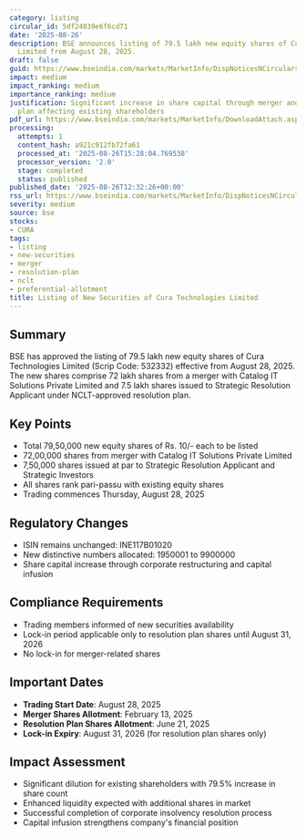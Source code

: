 ```yaml
---
category: listing
circular_id: 5df24839e6f6cd71
date: '2025-08-26'
description: BSE announces listing of 79.5 lakh new equity shares of Cura Technologies
  Limited from August 28, 2025.
draft: false
guid: https://www.bseindia.com/markets/MarketInfo/DispNoticesNCirculars.aspx?Noticeid={DC11561A-5FBA-4476-A287-54DD0B5F1CA7}&noticeno=20250826-35&dt=08/26/2025&icount=35&totcount=56&flag=0
impact: medium
impact_ranking: medium
importance_ranking: medium
justification: Significant increase in share capital through merger and resolution
  plan affecting existing shareholders
pdf_url: https://www.bseindia.com/markets/MarketInfo/DownloadAttach.aspx?id=20250826-35&attachedId=
processing:
  attempts: 1
  content_hash: a921c912fb72fa61
  processed_at: '2025-08-26T15:28:04.769538'
  processor_version: '2.0'
  stage: completed
  status: published
published_date: '2025-08-26T12:32:26+00:00'
rss_url: https://www.bseindia.com/markets/MarketInfo/DispNoticesNCirculars.aspx?Noticeid={DC11561A-5FBA-4476-A287-54DD0B5F1CA7}&noticeno=20250826-35&dt=08/26/2025&icount=35&totcount=56&flag=0
severity: medium
source: bse
stocks:
- CURA
tags:
- listing
- new-securities
- merger
- resolution-plan
- nclt
- preferential-allotment
title: Listing of New Securities of Cura Technologies Limited
---
```


## Summary

BSE has approved the listing of 79.5 lakh new equity shares of Cura Technologies Limited (Scrip Code: 532332) effective from August 28, 2025. The new shares comprise 72 lakh shares from a merger with Catalog IT Solutions Private Limited and 7.5 lakh shares issued to Strategic Resolution Applicant under NCLT-approved resolution plan.

## Key Points

- Total 79,50,000 new equity shares of Rs. 10/- each to be listed
- 72,00,000 shares from merger with Catalog IT Solutions Private Limited
- 7,50,000 shares issued at par to Strategic Resolution Applicant and Strategic Investors
- All shares rank pari-passu with existing equity shares
- Trading commences Thursday, August 28, 2025

## Regulatory Changes

- ISIN remains unchanged: INE117B01020
- New distinctive numbers allocated: 1950001 to 9900000
- Share capital increase through corporate restructuring and capital infusion

## Compliance Requirements

- Trading members informed of new securities availability
- Lock-in period applicable only to resolution plan shares until August 31, 2026
- No lock-in for merger-related shares

## Important Dates

- **Trading Start Date**: August 28, 2025
- **Merger Shares Allotment**: February 13, 2025
- **Resolution Plan Shares Allotment**: June 21, 2025
- **Lock-in Expiry**: August 31, 2026 (for resolution plan shares only)

## Impact Assessment

- Significant dilution for existing shareholders with 79.5% increase in share count
- Enhanced liquidity expected with additional shares in market
- Successful completion of corporate insolvency resolution process
- Capital infusion strengthens company's financial position
